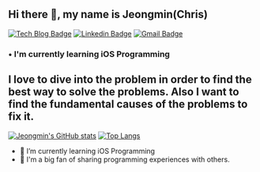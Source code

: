 ## Hi there 👋, my name is Jeongmin(Chris)

[![Tech Blog Badge](http://img.shields.io/badge/-Tech%20blog-black?style=flat-square&logo=github&link=https://chris-kim.tistory.com)](https://chris-kim.tistory.com) [![Linkedin Badge](https://img.shields.io/badge/-LinkedIn-blue?style=flat-square&logo=Linkedin&logoColor=white&link=www.linkedin.com/in/jeongmin-kim-softwareengineer)](www.linkedin.com/in/jeongmin-kim-softwareengineer) [![Gmail Badge](https://img.shields.io/badge/Gmail-d14836?style=flat-square&logo=Gmail&logoColor=white&link=mailto:kimjm9481@gmail.com)](mailto:kimjm9481@gmail.com)

### • I'm currently learning iOS Programming

## I love to dive into the problem in order to find the best way to solve the problems. Also I want to find the fundamental causes of the problems to fix it.

[![Jeongmin's GitHub stats](https://github-readme-stats.vercel.app/api?username=kimjm010)](https://github.com/kimjm010/github-readme-stats)
[![Top Langs](https://github-readme-stats.vercel.app/api/top-langs/?username=kimjm010)](https://github.com/anuraghazra/github-readme-stats)


- 🌱 I’m currently learning iOS Programming
- 👯 I'm a big fan of sharing programming experiences with others.




